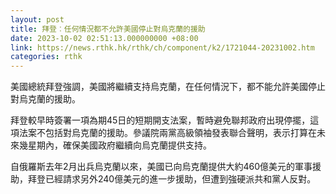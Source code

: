 ```yaml
---
layout: post
title: 拜登︰任何情況都不允許美國停止對烏克蘭的援助
date: 2023-10-02 02:51:13.000000000 +08:00
link: https://news.rthk.hk/rthk/ch/component/k2/1721044-20231002.htm
categories: rthk
---
```


美國總統拜登強調，美國將繼續支持烏克蘭，在任何情況下，都不能允許美國停止對烏克蘭的援助。

拜登較早時簽署一項為期45日的短期開支法案，暫時避免聯邦政府出現停擺，這項法案不包括對烏克蘭的援助。參議院兩黨高級領袖發表聯合聲明，表示打算在未來幾星期內，確保美國政府繼續向烏克蘭提供支持。

自俄羅斯去年2月出兵烏克蘭以來，美國已向烏克蘭提供大約460億美元的軍事援助，拜登已經請求另外240億美元的進一步援助，但遭到強硬派共和黨人反對。
